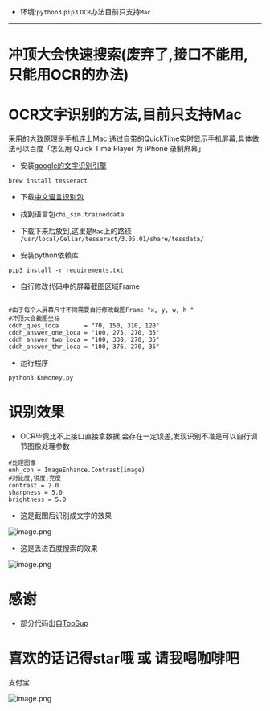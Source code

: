 
- 环境:`python3` `pip3`  `OCR`办法目前只支持`Mac`

---
# 冲顶大会快速搜索(废弃了,接口不能用,只能用OCR的办法)

# OCR文字识别的方法,目前只支持Mac
采用的大致原理是手机连上Mac,通过自带的QuickTime实时显示手机屏幕,具体做法可以百度「怎么用 Quick Time Player 为 iPhone 录制屏幕」

- 安装[google的文字识别引擎](https://github.com/tesseract-ocr/tesseract/wiki)

```
brew install tesseract
```

- 下载[中文语言识别包](https://github.com/tesseract-ocr/tessdata)
- 找到语言包`chi_sim.traineddata`
- 下载下来后放到,这里是`Mac`上的路径  
`/usr/local/Cellar/tesseract/3.05.01/share/tessdata/`


- 安装python依赖库

```
pip3 install -r requirements.txt
```

- 自行修改代码中的屏幕截图区域Frame

```

#由于每个人屏幕尺寸不同需要自行修改截图Frame "x, y, w, h "
#冲顶大会截图坐标
cddh_ques_loca       = "70, 150, 310, 120"
cddh_answer_one_loca = "100, 275, 270, 35"
cddh_answer_two_loca = "100, 330, 270, 35"
cddh_answer_thr_loca = "100, 376, 270, 35"

```

- 运行程序

```
python3 KnMoney.py
```

# 识别效果   
- OCR毕竟比不上接口直接拿数据,会存在一定误差,发现识别不准是可以自行调节图像处理参数

```
#处理图像
enh_con = ImageEnhance.Contrast(image)
#对比度,锐度,亮度
contrast = 2.0
sharpness = 5.0
brightness = 5.0
```

- 这是截图后识别成文字的效果  



![image.png](http://upload-images.jianshu.io/upload_images/1755091-e9fe0a308314904a.png?imageMogr2/auto-orient/strip%7CimageView2/2/w/800)

- 这是丢进百度搜索的效果


![image.png](http://upload-images.jianshu.io/upload_images/1755091-29976d8fb0419b5f.png?imageMogr2/auto-orient/strip%7CimageView2/2/w/800)



# 感谢

- 部分代码出自[TopSup](https://github.com/Skyexu/TopSup)

# 喜欢的话记得star哦 或 请我喝咖啡吧


支付宝

![image.png](http://upload-images.jianshu.io/upload_images/1755091-b6dbc081dd54c2e1.png?imageMogr2/auto-orient/strip%7CimageView2/2/w/200)

